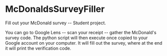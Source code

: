 # McDonaldsSurveyFiller
Fill out your McDonald survey -- Student project.

You can go to Google Lens -- scan your receipt -- gather the McDonald's survey code. The python script will then execute once copied to your Google account on your computer. It will fill out the survey, where at the end it will print the verification code.
